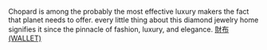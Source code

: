 Chopard is among the probably the most effective luxury makers the fact that planet needs to offer. every little thing about this diamond jewelry home signifies it since the pinnacle of fashion, luxury, and elegance.
 <a href="http://www.carebeau-enjoy.com/shoponlinejp.asp?cheap=shop/a/b/products/015.html" title="財布(WALLET)">財布(WALLET)</a>